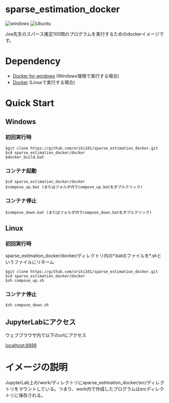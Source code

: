 # sparse_estimation_docker
![windows](https://img.shields.io/badge/buid_windows-pass-green.svg?style=flat)
![Ubuntu](https://img.shields.io/badge/buid_ubuntu-pass-green.svg?style=flat)

Joe先生のスパース推定100問のプログラムを実行するためのdockerイメージです。

# Dependency
- [Docker for windows](https://docs.docker.com/docker-for-windows/install/) (Windowx環境で実行する場合)
- [Docker](https://docs.docker.com/engine/install/) (Linuxで実行する場合)

# Quick Start
## Windows
### 初回実行時
```
$git clone https://github.com/oriki101/sparse_estimation_docker.git
$cd sparse_estimation_docker/docker
$docker_build.bat
```

### コンテナ起動
```
$cd sparse_estimation_docker/docker
$compose_up.bat (またはフォルダ内でcompose_up.batをダブルクリック)
```

### コンテナ停止
```
$compose_down.bat (またはフォルダ内でcompose_down.batをダブルクリック)
```

## Linux
### 初回実行時
sparse_estimation_docker/docker/ディレクトリ内の*.batのファイルを*.shというファイルにリネーム
```
$git clone https://github.com/oriki101/sparse_estimation_docker.git
$cd sparse_estimation_docker/docker
$sh compose_up.sh
```
### コンテナ停止
```
$sh compose_down.sh
```

## JupyterLabにアクセス
ウェブブラウザ内で以下のurlにアクセス

[localhost:8888](localhost:8888)

# イメージの説明
JupyterLab上の/work/ディレクトリにsparse_estimation_docker/src/ディレクトリをマウントしている。つまり、work内で作成したプログラムはsrcディレクトリに保存される。
